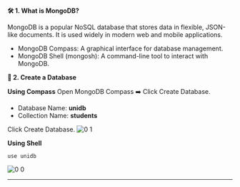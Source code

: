 **🛠️ 1. What is MongoDB?**

MongoDB is a popular NoSQL database that stores data in flexible, JSON-like documents.
It is used widely in modern web and mobile applications.
* MongoDB Compass: A graphical interface for database management.
* MongoDB Shell (mongosh): A command-line tool to interact with MongoDB.

**📂 2. Create a Database**

**Using Compass**
Open MongoDB Compass ➡️ Click Create Database.

* Database Name: **unidb**
* Collection Name: **students**

Click Create Database.
![0 1](https://github.com/user-attachments/assets/0674fd87-8a9a-4ff6-80cc-e96c030bd8bd)

**Using Shell**

~~~
use unidb
~~~

![0 0](https://github.com/user-attachments/assets/0441f324-4201-476b-b211-ae36d503ddfd)

****
